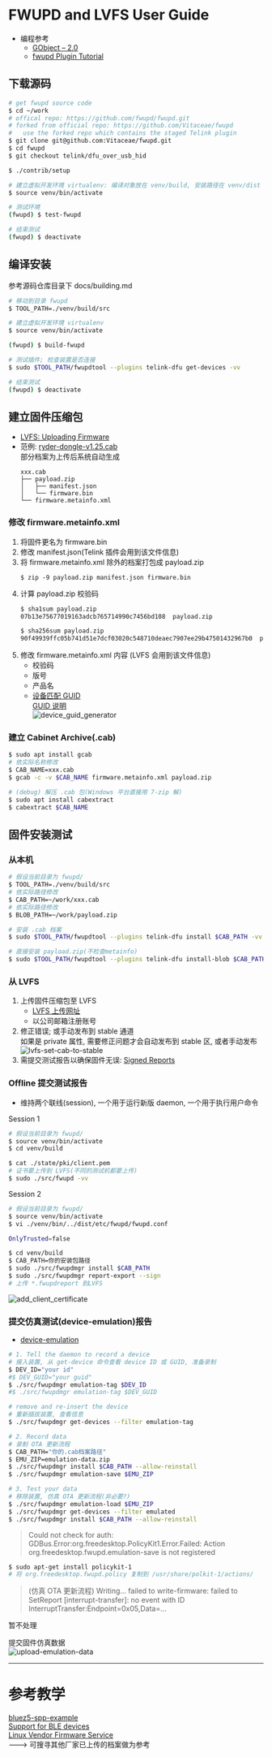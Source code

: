 # FWUPD and LVFS User Guide

+ 编程参考
    + [GObject – 2.0](https://docs.gtk.org/gobject/)
    + [fwupd Plugin Tutorial](https://fwupd.github.io/libfwupdplugin/tutorial.html)

## 下载源码

```bash
# get fwupd source code
$ cd ~/work
# offical repo: https://github.com/fwupd/fwupd.git
# forked from official repo: https://github.com/Vitaceae/fwupd
#   use the forked repo which contains the staged Telink plugin
$ git clone git@github.com:Vitaceae/fwupd.git
$ cd fwupd
$ git checkout telink/dfu_over_usb_hid

$ ./contrib/setup

# 建立虚拟开发环境 virtualenv: 编译对象放在 venv/build, 安装路径在 venv/dist
$ source venv/bin/activate

# 测试环境
(fwupd) $ test-fwupd

# 结束测试
(fwupd) $ deactivate
```

## 编译安装

参考源码仓库目录下 docs/building.md

```bash
# 移动到目录 fwupd
$ TOOL_PATH=./venv/build/src

# 建立虚拟开发环境 virtualenv
$ source venv/bin/activate

(fwupd) $ build-fwupd

# 测试插件; 检查装置是否连接
$ sudo $TOOL_PATH/fwupdtool --plugins telink-dfu get-devices -vv

# 结束测试
(fwupd) $ deactivate
```

## 建立固件压缩包

+ [LVFS: Uploading Firmware](https://lvfs.readthedocs.io/en/latest/upload.html)
+ 范例: [ryder-dongle-v1.25.cab](inc/ryder-dongle-v1.25.cab)  
  部分档案为上传后系统自动生成  
    ```text
    xxx.cab
    ├── payload.zip
    │   ├── manifest.json
    │   └── firmware.bin
    └── firmware.metainfo.xml
    ```

### 修改 firmware.metainfo.xml

1. 将固件更名为 firmware.bin  
2. 修改 manifest.json(Telink 插件会用到该文件信息)
3. 将 firmware.metainfo.xml 除外的档案打包成 payload.zip  
   ```  
   $ zip -9 payload.zip manifest.json firmware.bin
   ```
4. 计算 payload.zip 校验码  
    ```bash
    $ sha1sum payload.zip
    07b13e75677019163adcb765714990c7456bd108  payload.zip
    
    $ sha256sum payload.zip
    90f49939ffc05b741d51e7dcf03020c548710deaec7907ee29b47501432967b0  payload.zip
    ```
5. 修改 firmware.metainfo.xml 内容 (LVFS 会用到该文件信息)
    + 校验码
    + 版号
    + 产品名
    + [设备匹配 GUID](https://fwupd.org/lvfs/guid)  
      [GUID 说明](https://lvfs.readthedocs.io/en/latest/metainfo.html#using-guids)  
      ![device_guid_generator](inc/device_guid_generator.jpg)

### 建立 Cabinet Archive(.cab)

```bash
$ sudo apt install gcab
# 依实际名称修改
$ CAB_NAME=xxx.cab
$ gcab -c -v $CAB_NAME firmware.metainfo.xml payload.zip

# (debug) 解压 .cab 包(Windows 平台直接用 7-zip 解)
$ sudo apt install cabextract
$ cabextract $CAB_NAME
```

## 固件安装测试

### 从本机

```bash
# 假设当前目录为 fwupd/
$ TOOL_PATH=./venv/build/src
# 依实际路径修改
$ CAB_PATH=~/work/xxx.cab
# 依实际路径修改
$ BLOB_PATH=~/work/payload.zip

# 安装 .cab 档案
$ sudo $TOOL_PATH/fwupdtool --plugins telink-dfu install $CAB_PATH -vv

# 直接安装 payload.zip(不检查metainfo)
$ sudo $TOOL_PATH/fwupdtool --plugins telink-dfu install-blob $CAB_PATH -vv
```

### 从 LVFS

1. 上传固件压缩包至 LVFS
    + [LVFS 上传网址](https://www.fwupd.org/lvfs/upload/firmware)
    + 以公司邮箱注册账号
2. 修正错误; 或手动发布到 stable 通道  
   如果是 private 属性, 需要修正问题才会自动发布到 stable 区, 或者手动发布  
   ![lvfs-set-cab-to-stable](inc/lvfs-set-cab-to-stable.jpg)
3. 需提交测试报告以确保固件无误: [Signed Reports](https://lvfs.readthedocs.io/en/latest/testing.html#signed-reports)

### Offline 提交测试报告

+ 维持两个联线(session), 一个用于运行新版 daemon, 一个用于执行用户命令

Session 1

```bash
# 假设当前目录为 fwupd/
$ source venv/bin/activate
$ cd venv/build

$ cat ./state/pki/client.pem
# 证书要上传到 LVFS(不同的测试机都要上传)
$ sudo ./src/fwupd -vv
```

Session 2

```bash
# 假设当前目录为 fwupd/
$ source venv/bin/activate
$ vi ./venv/bin/../dist/etc/fwupd/fwupd.conf

OnlyTrusted=false

$ cd venv/build
$ CAB_PATH=你的安装包路径
$ sudo ./src/fwupdmgr install $CAB_PATH
$ sudo ./src/fwupdmgr report-export --sign
# 上传 *.fwupdreport 到LVFS
```

![add_client_certificate](inc/add_client_certificate.jpg)

### 提交仿真测试(device-emulation)报告

+ [device-emulation](https://github.com/fwupd/fwupd/blob/main/docs/device-emulation.md)

```bash
# 1. Tell the daemon to record a device
# 接入装置, 从 get-device 命令查看 device ID 或 GUID, 准备录制
$ DEV_ID="your id"
#$ DEV_GUID="your guid"
$ ./src/fwupdmgr emulation-tag $DEV_ID
#$ ./src/fwupdmgr emulation-tag $DEV_GUID

# remove and re-insert the device
# 重新插拔装置, 查看信息
$ ./src/fwupdmgr get-devices --filter emulation-tag

# 2. Record data
# 录制 OTA 更新流程
$ CAB_PATH="你的.cab档案路径"
$ EMU_ZIP=emulation-data.zip
$ ./src/fwupdmgr install $CAB_PATH --allow-reinstall
$ ./src/fwupdmgr emulation-save $EMU_ZIP

# 3. Test your data
# 移除装置, 仿真 OTA 更新流程(非必要?)
$ ./src/fwupdmgr emulation-load $EMU_ZIP
$ ./src/fwupdmgr get-devices --filter emulated
$ ./src/fwupdmgr install $CAB_PATH --allow-reinstall
```

>   Could not check for auth: GDBus.Error:org.freedesktop.PolicyKit1.Error.Failed: Action org.freedesktop.fwupd.emulation-save is not registered

```bash
$ sudo apt-get install policykit-1
# 将 org.freedesktop.fwupd.policy 复制到 /usr/share/polkit-1/actions/
```

>   (仿真 OTA 更新流程)
>   Writing…
>   failed to write-firmware: failed to SetReport [interrupt-transfer]: no event with ID InterruptTransfer:Endpoint=0x05,Data=...

暂不处理

提交固件仿真数据  
![upload-emulation-data](inc/upload-emulation-data.jpg)

--------------------------------------------------------------------------------
# 参考教学

[bluez5-spp-example](https://github.com/tonyespy/bluez5-spp-example)  
[Support for BLE devices](https://github.com/fwupd/fwupd/blob/main/docs/tutorial.md#support-for-ble-devices)  
[Linux Vendor Firmware Service](https://www.fwupd.org/)  
  ---> 可搜寻其他厂家已上传的档案做为参考  